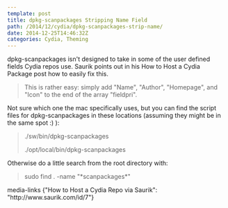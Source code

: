 ```yaml
---
template: post
title: dpkg-scanpackages Stripping Name Field
path: /2014/12/cydia/dpkg-scanpackages-strip-name/
date: 2014-12-25T14:46:32Z
categories: Cydia, Theming
---
```

dpkg-scanpackages isn't designed to take in some of the user defined fields Cydia repos use. Saurik points out in his How to Host a Cydia Package post how to easily fix this.
<blockquote>This is rather easy: simply add "Name", "Author", "Homepage", and "Icon" to the end of the array "fieldpri".</blockquote>
Not sure which one the mac specifically uses, but you can find the script files for dpkg-scanpackages in these locations (assuming they might be in the same spot :) ):
<blockquote>./sw/bin/dpkg-scanpackages

./opt/local/bin/dpkg-scanpackages</blockquote>
Otherwise do a little search from the root directory with:
<blockquote>sudo find . -name "*scanpackages*"</blockquote>
        <wp:postmeta>
            media-links
            {"How to Host a Cydia Repo via Saurik": "http://www.saurik.com/id/7"}
        </wp:postmeta>
    </item>